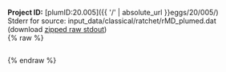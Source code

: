 **Project ID:** [plumID:20.005]({{ '/' | absolute_url }}eggs/20/005/)  
Stderr for source:  input_data/classical/ratchet/rMD_plumed.dat   
(download [zipped raw stdout](rMD_plumed.dat.plumed_master.stdout.txt.zip))  
{% raw %}
<pre>
</pre>
{% endraw %}

